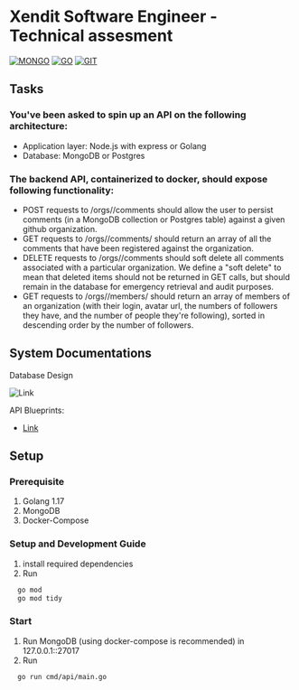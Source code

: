 # Xendit Software Engineer - Technical assesment

[![MONGO](https://img.shields.io/badge/MongoDB-4EA94B?style=for-the-badge&logo=mongodb&logoColor=white)](-)
[![GO](https://img.shields.io/badge/Go-00ADD8?style=for-the-badge&logo=go&logoColor=white)](-)
[![GIT](https://img.shields.io/badge/GIT-E44C30?style=for-the-badge&logo=git&logoColor=white)](-)

## Tasks
### You've been asked to spin up an API on the following architecture:
- Application layer: Node.js with express or Golang 
- Database: MongoDB or Postgres
### The backend API, containerized to docker, should expose following functionality:
- POST requests to /orgs/<org-name>/comments should allow the user to persist
  comments (in a MongoDB collection or Postgres table) against a given github
  organization.
- GET requests to /orgs/<org-name>/comments/ should return an array of all the
  comments that have been registered against the organization.
- DELETE requests to /orgs/<org-name>/comments should soft delete all comments
  associated with a particular organization. We define a "soft delete" to mean that deleted
  items should not be returned in GET calls, but should remain in the database for
  emergency retrieval and audit purposes.
- GET requests to /orgs/<org-name>/members/ should return an array of members of an
  organization (with their login, avatar url, the numbers of followers they have, and the number of people they're following), sorted in descending order by the number
  of followers.

## System Documentations

Database Design

![Link](https://lh6.googleusercontent.com/kg4R6TmMq49r1Y_D26Oyijo68q5QoLqKLNeMtsKkV3Nbr-U3w5HXZbi0oCoedupVuJPrKUo0Dw8RYQ)

API Blueprints:

- [Link]()

## Setup

### Prerequisite

1. Golang 1.17
2. MongoDB
3. Docker-Compose

### Setup and Development Guide

1. install required dependencies
2. Run
```bash
  go mod
  go mod tidy
```

### Start
1. Run MongoDB (using docker-compose is recommended) in 127.0.0.1::27017
2. Run
```bash
  go run cmd/api/main.go
```
